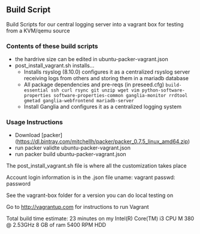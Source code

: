 ## Build Script 

Build Scripts for our central logging server into a vagrant box for testing from a KVM/qemu source
 
### Contents of these build scripts
- the hardrive size can be edited in ubuntu-packer-vagrant.json
- post_install_vagrant.sh installs...
  * Installs rsyslog (8.10.0) configures it as a centralized rsyslog server receiving logs from others and storing them in a mariadb database
  * All package dependencies and pre-reqs (in preseed.cfg) `build-essential ssh curl rsync git unzip wget vim python-software-properties software-properties-common ganglia-monitor rrdtool gmetad ganglia-webfrontend mariadb-server`
  * Install Ganglia and configures it as a centralized logging system

### Usage Instructions
- Download [packer] (https://dl.bintray.com/mitchellh/packer/packer_0.7.5_linux_amd64.zip) 
- run packer validte ubuntu-packer-vagrant.json   
- run packer build ubuntu-packer-vagrant.json

The post_install_vagrant.sh file is where all the customization takes place

Account login information is in the .json file
uname: vagrant
passwd: password

See the vagrant-box folder for a version you can do local testing on

Go to http://vagrantup.com for instructions to run Vagrant

Total build time estimate:
23 minutes on my Intel(R) Core(TM) i3 CPU M 380  @ 2.53GHz 8 GB of ram 5400 RPM HDD


